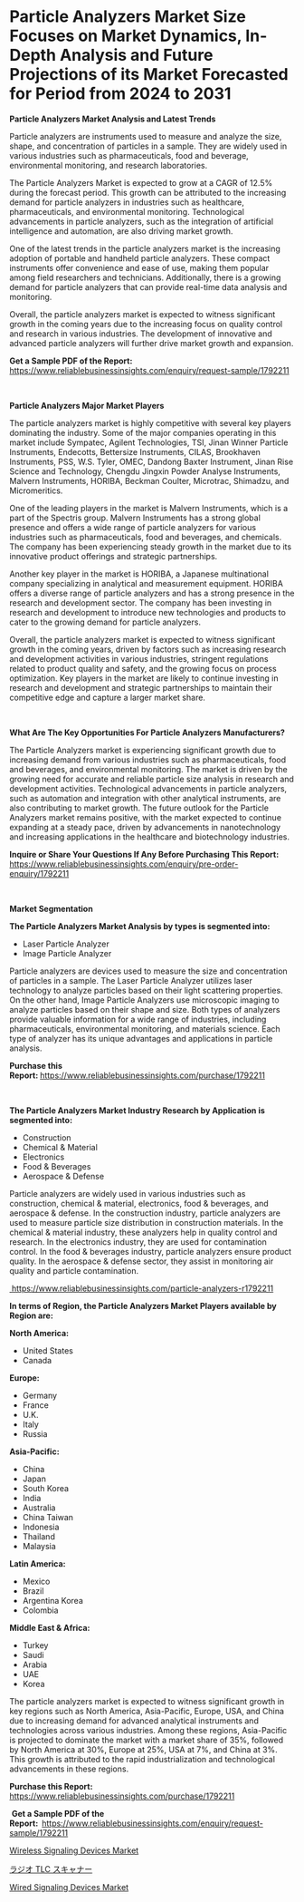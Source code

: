 <p><h1>Particle Analyzers Market Size Focuses on Market Dynamics, In-Depth Analysis and Future Projections of its Market Forecasted for Period from 2024 to 2031</h1></p><p><strong>Particle Analyzers Market Analysis and Latest Trends</strong></p>
<p><p>Particle analyzers are instruments used to measure and analyze the size, shape, and concentration of particles in a sample. They are widely used in various industries such as pharmaceuticals, food and beverage, environmental monitoring, and research laboratories.</p><p>The Particle Analyzers Market is expected to grow at a CAGR of 12.5% during the forecast period. This growth can be attributed to the increasing demand for particle analyzers in industries such as healthcare, pharmaceuticals, and environmental monitoring. Technological advancements in particle analyzers, such as the integration of artificial intelligence and automation, are also driving market growth.</p><p>One of the latest trends in the particle analyzers market is the increasing adoption of portable and handheld particle analyzers. These compact instruments offer convenience and ease of use, making them popular among field researchers and technicians. Additionally, there is a growing demand for particle analyzers that can provide real-time data analysis and monitoring.</p><p>Overall, the particle analyzers market is expected to witness significant growth in the coming years due to the increasing focus on quality control and research in various industries. The development of innovative and advanced particle analyzers will further drive market growth and expansion.</p></p>
<p><strong>Get a Sample PDF of the Report:&nbsp;</strong> <a href="https://www.reliablebusinessinsights.com/enquiry/request-sample/1792211">https://www.reliablebusinessinsights.com/enquiry/request-sample/1792211</a></p>
<p>&nbsp;</p>
<p><strong>Particle Analyzers Major Market Players</strong></p>
<p><p>The particle analyzers market is highly competitive with several key players dominating the industry. Some of the major companies operating in this market include Sympatec, Agilent Technologies, TSI, Jinan Winner Particle Instruments, Endecotts, Bettersize Instruments, CILAS, Brookhaven Instruments, PSS, W.S. Tyler, OMEC, Dandong Baxter Instrument, Jinan Rise Science and Technology, Chengdu Jingxin Powder Analyse Instruments, Malvern Instruments, HORIBA, Beckman Coulter, Microtrac, Shimadzu, and Micromeritics.</p><p>One of the leading players in the market is Malvern Instruments, which is a part of the Spectris group. Malvern Instruments has a strong global presence and offers a wide range of particle analyzers for various industries such as pharmaceuticals, food and beverages, and chemicals. The company has been experiencing steady growth in the market due to its innovative product offerings and strategic partnerships.</p><p>Another key player in the market is HORIBA, a Japanese multinational company specializing in analytical and measurement equipment. HORIBA offers a diverse range of particle analyzers and has a strong presence in the research and development sector. The company has been investing in research and development to introduce new technologies and products to cater to the growing demand for particle analyzers.</p><p>Overall, the particle analyzers market is expected to witness significant growth in the coming years, driven by factors such as increasing research and development activities in various industries, stringent regulations related to product quality and safety, and the growing focus on process optimization. Key players in the market are likely to continue investing in research and development and strategic partnerships to maintain their competitive edge and capture a larger market share.</p></p>
<p>&nbsp;</p>
<p><strong>What Are The Key Opportunities For Particle Analyzers Manufacturers?</strong></p>
<p><p>The Particle Analyzers market is experiencing significant growth due to increasing demand from various industries such as pharmaceuticals, food and beverages, and environmental monitoring. The market is driven by the growing need for accurate and reliable particle size analysis in research and development activities. Technological advancements in particle analyzers, such as automation and integration with other analytical instruments, are also contributing to market growth. The future outlook for the Particle Analyzers market remains positive, with the market expected to continue expanding at a steady pace, driven by advancements in nanotechnology and increasing applications in the healthcare and biotechnology industries.</p></p>
<p><strong>Inquire or Share Your Questions If Any Before Purchasing This Report:</strong> <a href="https://www.reliablebusinessinsights.com/enquiry/pre-order-enquiry/1792211">https://www.reliablebusinessinsights.com/enquiry/pre-order-enquiry/1792211</a></p>
<p>&nbsp;</p>
<p><strong>Market Segmentation</strong></p>
<p><strong>The Particle Analyzers Market Analysis by types is segmented into:</strong></p>
<p><ul><li>Laser Particle Analyzer</li><li>Image Particle Analyzer</li></ul></p>
<p><p>Particle analyzers are devices used to measure the size and concentration of particles in a sample. The Laser Particle Analyzer utilizes laser technology to analyze particles based on their light scattering properties. On the other hand, Image Particle Analyzers use microscopic imaging to analyze particles based on their shape and size. Both types of analyzers provide valuable information for a wide range of industries, including pharmaceuticals, environmental monitoring, and materials science. Each type of analyzer has its unique advantages and applications in particle analysis.</p></p>
<p><strong>Purchase this Report:&nbsp;</strong><a href="https://www.reliablebusinessinsights.com/purchase/1792211">https://www.reliablebusinessinsights.com/purchase/1792211</a></p>
<p>&nbsp;</p>
<p><strong>The Particle Analyzers Market Industry Research by Application is segmented into:</strong></p>
<p><ul><li>Construction</li><li>Chemical & Material</li><li>Electronics</li><li>Food & Beverages</li><li>Aerospace & Defense</li></ul></p>
<p><p>Particle analyzers are widely used in various industries such as construction, chemical & material, electronics, food & beverages, and aerospace & defense. In the construction industry, particle analyzers are used to measure particle size distribution in construction materials. In the chemical & material industry, these analyzers help in quality control and research. In the electronics industry, they are used for contamination control. In the food & beverages industry, particle analyzers ensure product quality. In the aerospace & defense sector, they assist in monitoring air quality and particle contamination.</p></p>
<p><a href="https://www.reliablebusinessinsights.com/particle-analyzers-r1792211">&nbsp;https://www.reliablebusinessinsights.com/particle-analyzers-r1792211</a></p>
<p><strong>In terms of Region, the Particle Analyzers Market Players available by Region are:</strong></p>
<p>
    <p> <strong> North America: </strong>
        <ul>
            <li>United States</li>
            <li>Canada</li>
        </ul>
        </p> 
    <p> <strong> Europe: </strong>
        <ul>
            <li>Germany</li>
            <li>France</li>
            <li>U.K.</li>
            <li>Italy</li>
            <li>Russia</li>
        </ul>
        </p> 
    <p> <strong> Asia-Pacific: </strong>
        <ul>
            <li>China</li>
            <li>Japan</li>
            <li>South Korea</li>
            <li>India</li>
            <li>Australia</li>
            <li>China Taiwan</li>
            <li>Indonesia</li>
            <li>Thailand</li>
            <li>Malaysia</li>
        </ul>
        </p> 
    <p> <strong> Latin America: </strong>
        <ul>
            <li>Mexico</li>
            <li>Brazil</li>
            <li>Argentina Korea</li>
            <li>Colombia</li>
        </ul>
        </p> 
    <p> <strong> Middle East & Africa: </strong>
        <ul>
            <li>Turkey</li>
            <li>Saudi</li>
            <li>Arabia</li>
            <li>UAE</li>
            <li>Korea</li>
        </ul>
    </p>
    </p>
<p><p>The particle analyzers market is expected to witness significant growth in key regions such as North America, Asia-Pacific, Europe, USA, and China due to increasing demand for advanced analytical instruments and technologies across various industries. Among these regions, Asia-Pacific is projected to dominate the market with a market share of 35%, followed by North America at 30%, Europe at 25%, USA at 7%, and China at 3%. This growth is attributed to the rapid industrialization and technological advancements in these regions.</p></p>
<p><strong>Purchase this Report: </strong><a href="https://www.reliablebusinessinsights.com/purchase/1792211">https://www.reliablebusinessinsights.com/purchase/1792211</a></p>
<p>&nbsp;<strong>Get a Sample PDF of the Report:&nbsp;&nbsp;</strong><a href="https://www.reliablebusinessinsights.com/enquiry/request-sample/1792211">https://www.reliablebusinessinsights.com/enquiry/request-sample/1792211</a></p>
<p><strong></strong></p>
<p><p><a href="https://www.linkedin.com/pulse/wireless-signaling-devices-market-global-insights-sales-trends-g1koc?trackingId=nTazrSeb8KEamimtcq%2Bxng%3D%3D">Wireless Signaling Devices Market</a></p><p><a href="https://github.com/TysonKub/Market-Research-Report-List-1/blob/main/2248171157781.md">ラジオ TLC スキャナー</a></p><p><a href="https://www.linkedin.com/pulse/wired-signaling-devices-market-global-regional-analysis-2024-y1kie">Wired Signaling Devices Market</a></p></p>